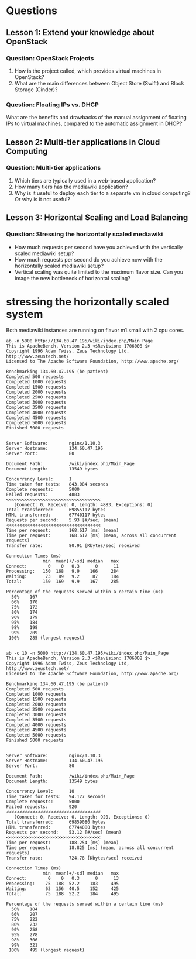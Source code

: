 # Questions

## Lesson 1: Extend your knowledge about OpenStack

### Question: OpenStack Projects
1. How is the project called, which provides virtual machines in OpenStack?
2. What are the main differences between Object Store (Swift) and Block Storage (Cinder)?

### Question: Floating IPs vs. DHCP
What are the benefits and drawbacks of the manual assignment of floating IPs to virtual machines, compared to the automatic assignment in DHCP?


## Lesson 2: Multi-tier applications in Cloud Computing

### Question: Multi-tier applications

1. Which tiers are typically used in a web-based application?
2. How many tiers has the mediawiki application?
3. Why is it useful to deploy each tier to a separate vm in cloud computing? Or why is it not useful?


## Lesson 3: Horizontal Scaling and Load Balancing

### Question: Stressing the horizontally scaled mediawiki

- How much requests per second have you achieved with the vertically scaled mediawiki setup?
- How much requests per second do you achieve now with the horizontally scaled mediawiki setup?
- Vertical scaling was quite limited to the maximum flavor size. Can you image the new bottleneck of horizontal scaling?




# stressing the horizontally scaled system

Both mediawiki instances are running on flavor m1.small with 2 cpu cores.

```
ab -n 5000 http://134.60.47.195/wiki/index.php/Main_Page
This is ApacheBench, Version 2.3 <$Revision: 1706008 $>
Copyright 1996 Adam Twiss, Zeus Technology Ltd, http://www.zeustech.net/
Licensed to The Apache Software Foundation, http://www.apache.org/

Benchmarking 134.60.47.195 (be patient)
Completed 500 requests
Completed 1000 requests
Completed 1500 requests
Completed 2000 requests
Completed 2500 requests
Completed 3000 requests
Completed 3500 requests
Completed 4000 requests
Completed 4500 requests
Completed 5000 requests
Finished 5000 requests


Server Software:        nginx/1.10.3
Server Hostname:        134.60.47.195
Server Port:            80

Document Path:          /wiki/index.php/Main_Page
Document Length:        13549 bytes

Concurrency Level:      1
Time taken for tests:   843.084 seconds
Complete requests:      5000
Failed requests:        4883                    <<<<<<<<<<<<<<<<<<<<<<<<<<<<<<<<<<<<
   (Connect: 0, Receive: 0, Length: 4883, Exceptions: 0)
Total transferred:      69855117 bytes
HTML transferred:       67740117 bytes
Requests per second:    5.93 [#/sec] (mean)     <<<<<<<<<<<<<<<<<<<<<<<<<<<<<<<<<<<<
Time per request:       168.617 [ms] (mean)
Time per request:       168.617 [ms] (mean, across all concurrent requests)
Transfer rate:          80.91 [Kbytes/sec] received

Connection Times (ms)
              min  mean[+/-sd] median   max
Connect:        0    0   0.3      0      11
Processing:   150  168   9.9    166     284
Waiting:       73   89   9.2     87     184
Total:        150  169   9.9    167     285

Percentage of the requests served within a certain time (ms)
  50%    167
  66%    170
  75%    172
  80%    174
  90%    179
  95%    184
  98%    198
  99%    209
 100%    285 (longest request)


```

```
ab -c 10 -n 5000 http://134.60.47.195/wiki/index.php/Main_Page
This is ApacheBench, Version 2.3 <$Revision: 1706008 $>
Copyright 1996 Adam Twiss, Zeus Technology Ltd, http://www.zeustech.net/
Licensed to The Apache Software Foundation, http://www.apache.org/

Benchmarking 134.60.47.195 (be patient)
Completed 500 requests
Completed 1000 requests
Completed 1500 requests
Completed 2000 requests
Completed 2500 requests
Completed 3000 requests
Completed 3500 requests
Completed 4000 requests
Completed 4500 requests
Completed 5000 requests
Finished 5000 requests


Server Software:        nginx/1.10.3
Server Hostname:        134.60.47.195
Server Port:            80

Document Path:          /wiki/index.php/Main_Page
Document Length:        13549 bytes

Concurrency Level:      10
Time taken for tests:   94.127 seconds
Complete requests:      5000
Failed requests:        920                      <<<<<<<<<<<<<<<<<<<<<<<<<<<<<<<<<<<<
   (Connect: 0, Receive: 0, Length: 920, Exceptions: 0)
Total transferred:      69859080 bytes
HTML transferred:       67744080 bytes
Requests per second:    53.12 [#/sec] (mean)     <<<<<<<<<<<<<<<<<<<<<<<<<<<<<<<<<<<<
Time per request:       188.254 [ms] (mean)
Time per request:       18.825 [ms] (mean, across all concurrent requests)
Transfer rate:          724.78 [Kbytes/sec] received

Connection Times (ms)
              min  mean[+/-sd] median   max
Connect:        0    0   0.3      0      13
Processing:    75  188  52.2    183     495
Waiting:       63  156  40.5    152     425
Total:         75  188  52.2    184     495

Percentage of the requests served within a certain time (ms)
  50%    184
  66%    207
  75%    222
  80%    232
  90%    258
  95%    278
  98%    306
  99%    321
 100%    495 (longest request)

```
